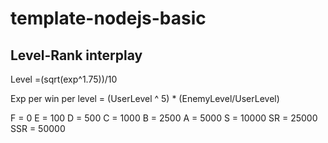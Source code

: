 # template-nodejs-basic

## Level-Rank interplay

Level =(sqrt(exp^1.75))/10

Exp per win per level = (UserLevel ^ 5) \* (EnemyLevel/UserLevel)

F = 0
E = 100
D = 500
C = 1000
B = 2500
A = 5000
S = 10000
SR = 25000
SSR = 50000
